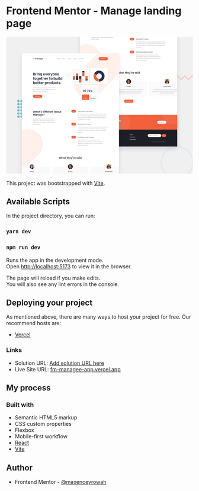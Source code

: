 # Frontend Mentor - Manage landing page

![Design preview for the Manage landing page coding challenge](./src/assets/design/desktop-preview.jpg)

This project was bootstrapped with [Vite](https://vitejs.dev/guide/).

## Available Scripts

In the project directory, you can run:

### `yarn dev`

### `npm run dev`

Runs the app in the development mode.\
Open [http://localhost:5173](http://localhost:5173) to view it in the browser.

The page will reload if you make edits.\
You will also see any lint errors in the console.

## Deploying your project

As mentioned above, there are many ways to host your project for free. Our recommend hosts are:

- [Vercel](https://vercel.com/)

### Links

- Solution URL: [Add solution URL here](https://your-solution-url.com)
- Live Site URL: [fm-managee-app.vercel.app](https://fm-managee-app.vercel.app)

## My process

### Built with

- Semantic HTML5 markup
- CSS custom properties
- Flexbox
- Mobile-first workflow
- [React](https://reactjs.org/)
- [Vite](https://vitejs.dev/guide/)

## Author

- Frontend Mentor - [@maxenceyrowah](https://www.frontendmentor.io/profile/maxenceyrowah)
